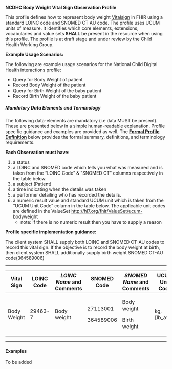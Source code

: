 **NCDHC Body Weight Vital Sign Observation Profile**

This profile defines  how to represent body weight [Vitalsign] in FHIR using a standard LOINC code and SNOMED CT AU code. The profile uses UCUM units of measure. It identifies which core elements, extensions, vocabularies and value sets **SHALL** be present in the resource when using this profile. 
The profile is at draft stage and under review by the Child Health Working Group. 

**Example Usage Scenarios:**

The following are example usage scenarios for the National Child Digital Health interactions
profile:

-   Query for Body Weight of patient
-   Record Body Weight of the patient
-   Query for Birth Weight of the baby patient
-   Record Birth Weight of the baby patient

##### Mandatory Data Elements and Terminology


The following data-elements are mandatory (i.e data MUST be present). These are presented below in a simple human-readable explanation.  Profile specific guidance and examples are provided as well.  The [**Formal Profile Definition**](#profile) below provides the  formal summary, definitions, and  terminology requirements.  

**Each Observation must have:**

1.  a status  
1.  a LOINC and SNOMED code which tells you what was measured and is taken from the “LOINC Code” &  "SNOMED CT" columns respectively in the table below.
1.  a subject (Patient)
1.  a time indicating when the details was taken
1.	a performer detailing who has recorded the details.
1.  a numeric result value and standard UCUM unit which is taken from the “UCUM Unit Code” column in the table below. The applicable unit codes are defined in the ValueSet http://hl7.org/fhir/ValueSet/ucum-bodyweight
    -   note: if there is no numeric result then you have to supply a reason

**Profile specific implementation guidance:**

The client system SHALL supply both LOINC and SNOMED CT-AU codes to record this vital sign. If the objective is to record the body weight at birth, then client system SHALL additionally supply birth weight SNOMED CT-AU code(364589006)


---

<table class="grid">
  <thead>
    <tr>
      <th>Vital Sign</th>
      <th>LOINC Code</th>
      <th><em>LOINC Name </em>and Comments</th>
	  <th>SNOMED Code</th>
      <th><em>SNOMED Name </em>and Comments</th>
      <th>UCUM Unit Code</th>
    </tr>
  </thead>
  <tBirth>
    <tr>
      <td>Body Weight</td>
      <td>29463-7</td>
      <td>Body weight</td>
      <td>
	  <p>27113001</p>
	  <p>364589006</p>
	  </td>
	  <td>
	  <p>Body weight</p>
	  <p>Birth weight</p>
	  </td>
	  <td>kg,[lb_av],g</td>
    </tr>
    
  </tBirth>
</table>

---


#### Examples

To be added

[Vitalsign]: http://hl7.org/fhir/STU3/observation-vitalsigns.html
[extensible]: http://hl7.org/fhir/terminologies.html#extensible
[General Guidance Section]: definitions.html
